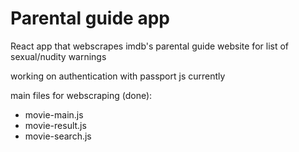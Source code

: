 # Parental guide app
  
React app that webscrapes imdb's parental guide website for list of sexual/nudity warnings  
  
working on authentication with passport js currently  

main files for webscraping (done):
* movie-main.js  
* movie-result.js   
* movie-search.js  

